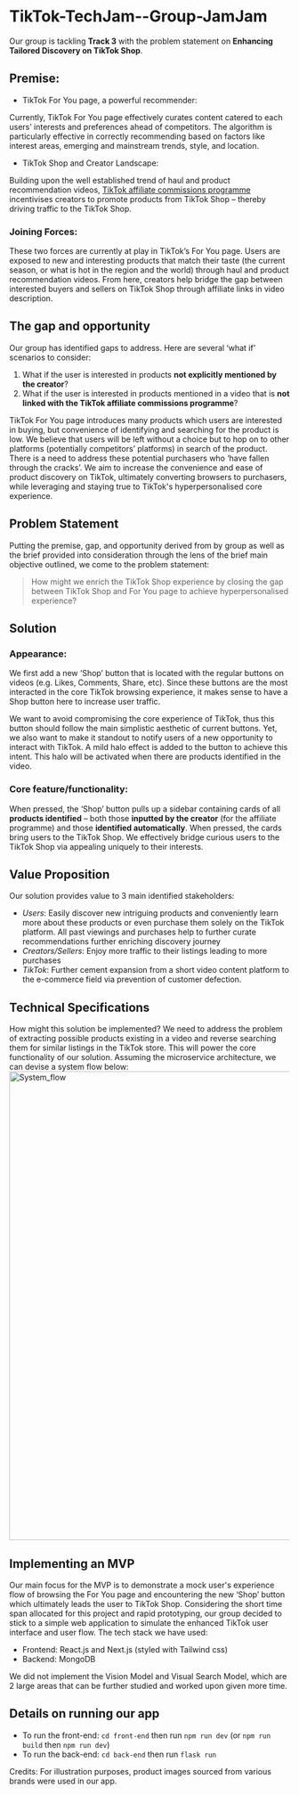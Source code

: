# TikTok-TechJam--Group-JamJam

Our group is tackling **Track 3** with the problem statement on **Enhancing Tailored Discovery on TikTok Shop**.

## Premise:
* TikTok For You page, a powerful recommender:

Currently, TikTok For You page effectively curates content catered to each users’ interests and preferences ahead of competitors. The algorithm is particularly effective in correctly recommending based on factors like interest areas, emerging and mainstream trends, style, and location. 

* TikTok Shop and Creator Landscape:
  
Building upon the well established trend of haul and product recommendation videos, [TikTok affiliate commissions programme](https://seller-sg.TikTok.com/university/essay?knowledge_id=7999945010038530&default_language=en&identity=1) incentivises creators to promote products from TikTok Shop – thereby driving traffic to the TikTok Shop.

### Joining Forces:
These two forces are currently at play in TikTok’s For You page. Users are exposed to new and interesting products that match their taste (the current season, or what is hot in the region and the world) through haul and product recommendation videos. From here, creators help bridge the gap between interested buyers and sellers on TikTok Shop through affiliate links in video description. 

## The gap and opportunity
Our group has identified gaps to address. Here are several ‘what if’ scenarios to consider:
1. What if the user is interested in products **not explicitly mentioned by the creator**?
2. What if the user is interested in products mentioned in a video that is **not linked with the TikTok affiliate commissions programme**?

TikTok For You page introduces many products which users are interested in buying, but convenience of identifying and searching for the product is low. We believe that users will be left without a choice but to hop on to other platforms (potentially competitors’ platforms) in search of the product. There is a need to address these potential purchasers who ‘have fallen through the cracks’. We aim to increase the convenience and ease of product discovery on TikTok, ultimately converting browsers to purchasers, while leveraging and staying true to TikTok's hyperpersonalised core experience. 

## Problem Statement
Putting the premise, gap, and opportunity derived from by group as well as the brief provided into consideration through the lens of the brief main objective outlined, we come to the problem statement:

> How might we enrich the TikTok Shop experience by closing the gap between TikTok Shop and For You page to achieve hyperpersonalised experience?

## Solution
### Appearance:
We first add a new ‘Shop’ button that is located with the regular buttons on videos (e.g. Likes, Comments, Share, etc). Since these buttons are the most interacted in the core TikTok browsing experience, it makes sense to have a Shop button here to increase user traffic.

We want to avoid compromising the core experience of TikTok, thus this button should follow the main simplistic aesthetic of current buttons. Yet, we also want to make it standout to notify users of a new opportunity to interact with TikTok. A mild halo effect is added to the button to achieve this intent. This halo will be activated when there are products identified in the video. 

### Core feature/functionality:
When pressed, the ‘Shop’ button pulls up a sidebar containing cards of all **products identified** – both those **inputted by the creator** (for the affiliate programme) and those **identified automatically**. When pressed, the cards bring users to the TikTok Shop. We effectively bridge curious users to the TikTok Shop via appealing uniquely to their interests. 

## Value Proposition
Our solution provides value to 3 main identified stakeholders:
* *Users*: Easily discover new intriguing products and conveniently learn more about these products or even purchase them solely on the TikTok platform. All past viewings and purchases help to further curate recommendations further enriching discovery journey
* *Creators/Sellers*: Enjoy more traffic to their listings leading to more purchases
* *TikTok*: Further cement expansion from a short video content platform to the e-commerce field via prevention of customer defection. 

## Technical Specifications
How might this solution be implemented?
We need to address the problem of extracting possible products existing in a video and reverse searching them for similar listings in the TikTok store. This will power the core functionality of our solution. Assuming the microservice architecture, we can devise a system flow below:
<img width="842" alt="System_flow" src="https://github.com/lMinHui/TikTok-TechJam--Group-JamJam/assets/123468516/a55b797f-5c8d-47df-8415-40bd92fa85f0">

## Implementing an MVP 
Our main focus for the MVP is to demonstrate a mock user's experience flow of browsing the For You page and encountering the new ‘Shop’ button which ultimately leads the user to TikTok Shop. Considering the short time span allocated for this project and rapid prototyping, our group decided to stick to a simple web application to simulate the enhanced TikTok user interface and user flow. 
The tech stack we have used:
* Frontend: React.js and Next.js (styled with Tailwind css)
* Backend: MongoDB

We did not implement the Vision Model and Visual Search Model, which are 2 large areas that can be further studied and worked upon given more time. 

## Details on running our app
* To run the front-end: `cd front-end` then run `npm run dev` (or `npm run build` then `npm run dev`)
* To run the back-end: `cd back-end` then run `flask run`


Credits: For illustration purposes, product images sourced from various brands were used in our app.

